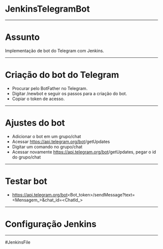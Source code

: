 # JenkinsTelegramBot
------------------------------

# Assunto
Implementação de bot do Telegram com Jenkins.

------------------------------
# Criação do bot do Telegram
- Procurar pelo BotFather no Telegram.
- Digitar /newbot e seguir os passos para a criação do bot.
- Copiar o token de acesso.

------------------------------
# Ajustes do bot
- Adicionar o bot em um grupo/chat
- Acessar https://api.telegram.org/bot<token>/getUpdates
- Digitar um comando no grupo/chat
- Acessar novamente https://api.telegram.org/bot<token>/getUpdates, pegar o id do grupo/chat

------------------------------
# Testar bot
- https://api.telegram.org/bot<Bot_token>/sendMessage?text=<Mensagem_>&chat_id=<ChatId_>

------------------------------
# Configuração Jenkins

------------------------------
#JenkinsFile

